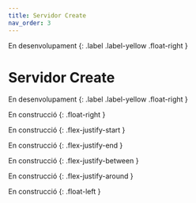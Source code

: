 ```yaml
---
title: Servidor Create
nav_order: 3
---
```


En desenvolupament 
{: .label .label-yellow .float-right }
# Servidor Create

En desenvolupament 
{: .label .label-yellow .float-right }




En construcció
{: .float-right }

En construcció
{: .flex-justify-start }

En construcció
{: .flex-justify-end }

En construcció
{: .flex-justify-between }

En construcció
{: .flex-justify-around }

En construcció
{: .float-left }
